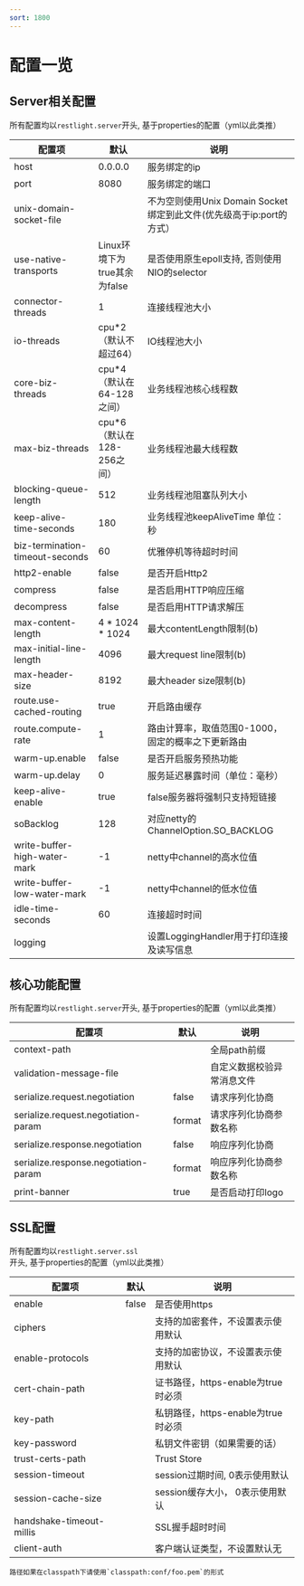 ```yaml
---
sort: 1800
---
```


# 配置一览

## Server相关配置

所有配置均以`restlight.server`开头, 基于properties的配置（yml以此类推）

| 配置项                               | 默认                         | 说明                                                       |
| ------------------------------------------------------------ | ---------------------------- | ---------------------------------------------------------- |
| host                                 | 0.0.0.0                      | 服务绑定的ip                                               |
| port                                 | 8080                         | 服务绑定的端口                                             |
| unix-domain-socket-file              |                              | 不为空则使用Unix Domain Socket绑定到此文件(优先级高于ip:port的方式）  |
| use-native-transports                | Linux环境下为true其余为false  | 是否使用原生epoll支持, 否则使用NIO的selector  |
| connector-threads                    | 1                            | 连接线程池大小                               |
| io-threads                           | cpu*2（默认不超过64）         | IO线程池大小                                 |
| core-biz-threads                     | cpu*4（默认在64-128之间）     | 业务线程池核心线程数                          |
| max-biz-threads                      | cpu*6（默认在128-256之间）    | 业务线程池最大线程数                          |
| blocking-queue-length                | 512                          | 业务线程池阻塞队列大小                        |
| keep-alive-time-seconds              | 180                          | 业务线程池keepAliveTime 单位：秒             |
| biz-termination-timeout-seconds      | 60                           | 优雅停机等待超时时间                                       |
| http2-enable                         | false                        | 是否开启Http2           |
| compress                             | false                        | 是否启用HTTP响应压缩                                         |
| decompress                           | false                        | 是否启用HTTP请求解压                         |
| max-content-length                   | 4 * 1024 * 1024              | 最大contentLength限制(b)                                  |
| max-initial-line-length              | 4096                         | 最大request line限制(b)                                  |
| max-header-size                      | 8192                         | 最大header size限制(b)                                  |
| route.use-cached-routing             | true                         | 开启路由缓存                                       |
| route.compute-rate                   | 1                            | 路由计算率，取值范围0-1000，固定的概率之下更新路由 |
| warm-up.enable                       | false                        | 是否开启服务预热功能                                       |
| warm-up.delay                        | 0                            | 服务延迟暴露时间（单位：毫秒）                             |
| keep-alive-enable                    | true                         | false服务器将强制只支持短链接                                     |
| soBacklog                            | 128                          | 对应netty的ChannelOption.SO_BACKLOG                        |
| write-buffer-high-water-mark         | -1                           | netty中channel的高水位值                        |
| write-buffer-low-water-mark          | -1                           | netty中channel的低水位值                        |
| idle-time-seconds                    | 60                           | 连接超时时间                                               |
| logging                              |                              | 设置LoggingHandler用于打印连接及读写信息                                               |

## 核心功能配置

所有配置均以`restlight.server`开头, 基于properties的配置（yml以此类推）

| 配置项                               | 默认   | 说明                       |
| ------------------------------------ | ------ | -------------------------- |
| context-path                         |        | 全局path前缀               |
| validation-message-file              |        | 自定义数据校验异常消息文件 |
| serialize.request.negotiation        | false  | 请求序列化协商             |
| serialize.request.negotiation-param  | format | 请求序列化协商参数名称     |
| serialize.response.negotiation       | false  | 响应序列化协商             |
| serialize.response.negotiation-param | format | 响应序列化协商参数名称     |
| print-banner                         | true   | 是否启动打印logo           |

## SSL配置

所有配置均以`restlight.server.ssl`开头, 基于properties的配置（yml以此类推）

| 配置项                               | 默认                         | 说明                                                       |
| ------------------------------------ | ---------------------------- | ---------------------------------------------------------- |
| enable                         | false                        | 是否使用https                                              |
| ciphers                        |                              | 支持的加密套件，不设置表示使用默认                         |
| enable-protocols               |                              | 支持的加密协议，不设置表示使用默认                         |
| cert-chain-path                |                              | 证书路径，https-enable为true时必须                         |
| key-path                       |                              | 私钥路径，https-enable为true时必须                         |
| key-password | | 私钥文件密钥（如果需要的话） |
| trust-certs-path | | Trust Store |
| session-timeout                |                             | session过期时间, 0表示使用默认                          |
| session-cache-size             |                             | session缓存大小， 0表示使用默认                      |
| handshake-timeout-millis | | SSL握手超时时间 |
| client-auth                    |                              | 客户端认证类型，不设置默认无                        |

```tip
路径如果在classpath下请使用`classpath:conf/foo.pem`的形式
```


